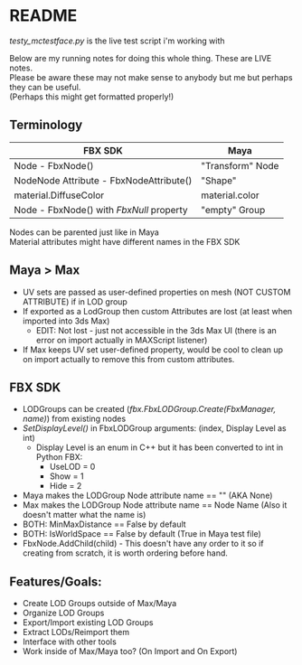 # README
*testy_mctestface.py* is the live test script i'm working with<br>

Below are my running notes for doing this whole thing. These are LIVE notes.<br>
Please be aware these may not make sense to anybody but me but perhaps they can be useful.<br>
(Perhaps this might get formatted properly!)


## Terminology
| FBX SDK                                  | Maya             |
|------------------------------------------|------------------|
| Node - FbxNode()                         | "Transform" Node |
| 	NodeNode Attribute - FbxNodeAttribute() | "Shape"          |
| material.DiffuseColor                    | material.color   |
| Node - FbxNode() with *FbxNull* property | "empty" Group    |

Nodes can be parented just like in Maya<br>
Material attributes might have different names in the FBX SDK<br>

## Maya > Max
- UV sets are passed as user-defined properties on mesh (NOT CUSTOM ATTRIBUTE) if in LOD group
- If exported as a LodGroup then custom Attributes are lost (at least when imported into 3ds Max)
    - EDIT: Not lost - just not accessible in the 3ds Max UI (there is an error on import actually in MAXScript listener)
- If Max keeps UV set user-defined property, would be cool to clean up on import actually to remove this from custom attributes.

## FBX SDK
- LODGroups can be created (*fbx.FbxLODGroup.Create(FbxManager, name)*) from existing nodes
- *SetDisplayLevel()* in FbxLODGroup arguments: (index, Display Level as int)
  - Display Level is an enum in C++ but it has been converted to int in Python FBX:
    - UseLOD = 0
    - Show = 1
    - Hide = 2
- Maya makes the LODGroup Node attribute name == "" (AKA None)
- Max makes the LODGroup Node attribute name == Node Name (Also it doesn't matter what the name is)
- BOTH: MinMaxDistance == False by default
- BOTH: IsWorldSpace == False by default (True in Maya test file)
- FbxNode.AddChild(child) - This doesn't have any order to it so if creating from scratch, it is worth ordering before hand.


## Features/Goals:
- Create LOD Groups outside of Max/Maya
- Organize LOD Groups
- Export/Import existing LOD Groups
- Extract LODs/Reimport them
- Interface with other tools
- Work inside of Max/Maya too? (On Import and On Export)
